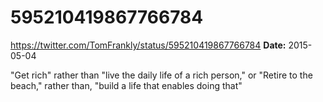 # 595210419867766784
https://twitter.com/TomFrankly/status/595210419867766784
**Date:** 2015-05-04

"Get rich" rather than "live the daily life of a rich person," or "Retire to the beach," rather than, "build a life that enables doing that"
